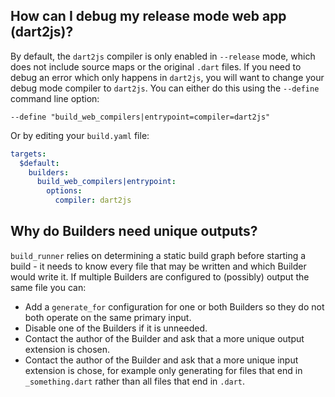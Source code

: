 ## How can I debug my release mode web app (dart2js)?

By default, the `dart2js` compiler is only enabled in `--release` mode, which
does not include source maps or the original `.dart` files. If you need to
debug an error which only happens in `dart2js`, you will want to change your
debug mode compiler to `dart2js`. You can either do this using the `--define`
command line option:

```text
--define "build_web_compilers|entrypoint=compiler=dart2js"
```

Or by editing your `build.yaml` file:

```yaml
targets:
  $default:
    builders:
      build_web_compilers|entrypoint:
        options:
          compiler: dart2js
```

## Why do Builders need unique outputs?

`build_runner` relies on determining a static build graph before starting a
build - it needs to know every file that may be written and which Builder would
write it. If multiple Builders are configured to (possibly) output the same file
you can:

- Add a `generate_for` configuration for one or both Builders so they do not
  both operate on the same primary input.
- Disable one of the Builders if it is unneeded.
- Contact the author of the Builder and ask that a more unique output extension
  is chosen.
- Contact the author of the Builder and ask that a more unique input extension
  is chose, for example only generating for files that end in `_something.dart`
  rather than all files that end in `.dart`.
